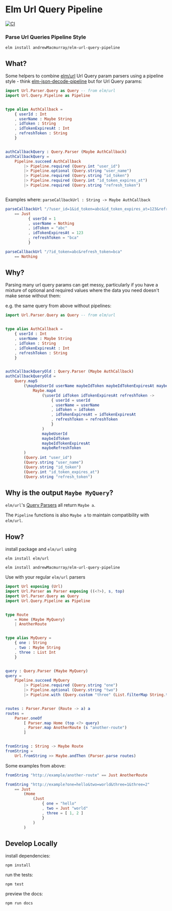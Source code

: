 # Elm Url Query Pipeline

[![CI](https://github.com/andrewMacmurray/elm-url-query-pipeline/actions/workflows/ci.yml/badge.svg)](https://github.com/andrewMacmurray/elm-url-query-pipeline/actions/workflows/ci.yml)

### Parse Url Queries Pipeline Style

```shell
elm install andrewMacmurray/elm-url-query-pipeline
```

## What?

Some helpers to combine [elm/url](https://package.elm-lang.org/packages/elm/url/latest/Url-Parser-Query) Url Query param
parsers using a pipeline style -
think [elm-json-decode-pipeline](https://package.elm-lang.org/packages/NoRedInk/elm-json-decode-pipeline/latest/) but
for Url Query params:

```elm
import Url.Parser.Query as Query -- from elm/url
import Url.Query.Pipeline as Pipeline


type alias AuthCallback =
    { userId : Int
    , userName : Maybe String
    , idToken : String
    , idTokenExpiresAt : Int
    , refreshToken : String
    }


authCallbackQuery : Query.Parser (Maybe AuthCallback)
authCallbackQuery =
    Pipeline.succeed AuthCallback
        |> Pipeline.required (Query.int "user_id")
        |> Pipeline.optional (Query.string "user_name")
        |> Pipeline.required (Query.string "id_token")
        |> Pipeline.required (Query.int "id_token_expires_at")
        |> Pipeline.required (Query.string "refresh_token")



```

Examples where: `parseCallbackUrl : String -> Maybe AuthCallback`

```elm
parseCallbackUrl "/?user_id=1&id_token=abc&id_token_expires_at=123&refresh_token=bca"
    == Just
          { userId = 1
          , userName = Nothing
          , idToken = "abc"
          , idTokenExpiresAt = 123
          , refreshToken = "bca"
          }

parseCallbackUrl "/?id_token=abc&refresh_token=bca"
    == Nothing
```

## Why?

Parsing many url query params can get messy, particularly if you have a mixture of optional and required values where
the data you need doesn't make sense without them:

e.g. the same query from above without pipelines:

```elm
import Url.Parser.Query as Query -- from elm/url


type alias AuthCallback =
    { userId : Int
    , userName : Maybe String
    , idToken : String
    , idTokenExpiresAt : Int
    , refreshToken : String
    }


authCallbackQueryOld : Query.Parser (Maybe AuthCallback)
authCallbackQueryOld =
    Query.map5
        (\maybeUserId userName maybeIdToken maybeIdTokenExpiresAt maybeRefreshToken ->
            Maybe.map4
                (\userId idToken idTokenExpiresAt refreshToken ->
                    { userId = userId
                    , userName = userName
                    , idToken = idToken
                    , idTokenExpiresAt = idTokenExpiresAt
                    , refreshToken = refreshToken
                    }
                )
                maybeUserId
                maybeIdToken
                maybeIdTokenExpiresAt
                maybeRefreshToken
        )
        (Query.int "user_id")
        (Query.string "user_name")
        (Query.string "id_token")
        (Query.int "id_token_expires_at")
        (Query.string "refresh_token")

```

## Why is the output `Maybe MyQuery`?

`elm/url`'s [Query Parsers](https://package.elm-lang.org/packages/elm/url/latest/Url-Parser-Query) all return `Maybe a`.

The `Pipeline` functions is also `Maybe a` to maintain compatibility with `elm/url`.

## How?

install package and `elm/url` using

```shell
elm install elm/url
```

```shell
elm install andrewMacmurray/elm-url-query-pipeline
```

Use with your regular `elm/url` parsers

```elm
import Url exposing (Url)
import Url.Parser as Parser exposing ((<?>), s, top)
import Url.Parser.Query as Query
import Url.Query.Pipeline as Pipeline


type Route
    = Home (Maybe MyQuery)
    | AnotherRoute


type alias MyQuery =
    { one : String
    , two : Maybe String
    , three : List Int
    }


query : Query.Parser (Maybe MyQuery)
query =
    Pipeline.succeed MyQuery
        |> Pipeline.required (Query.string "one")
        |> Pipeline.optional (Query.string "two")
        |> Pipeline.with (Query.custom "three" (List.filterMap String.toInt))


routes : Parser.Parser (Route -> a) a
routes =
    Parser.oneOf
        [ Parser.map Home (top <?> query)
        , Parser.map AnotherRoute (s "another-route")
        ]


fromString : String -> Maybe Route
fromString =
    Url.fromString >> Maybe.andThen (Parser.parse routes)

```

Some examples from above:

```elm
fromString "http://example/another-route" == Just AnotherRoute

fromString "http://example?one=hello&two=world&three=1&three=2"
    == Just
        (Home
            (Just
                { one = "hello"
                , two = Just "world"
                , three = [ 1, 2 ]
                }
            )
        )
```

## Develop Locally

install dependencies:

```shell
npm install
```

run the tests:

```shell
npm test
```

preview the docs:

```shell
npm run docs
```
